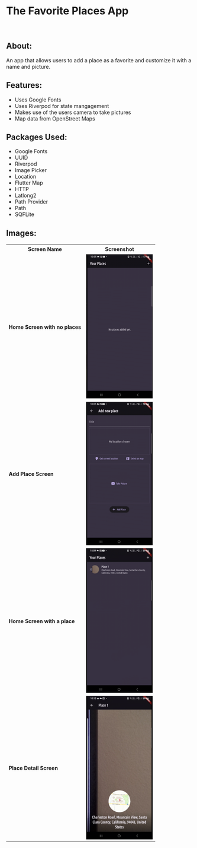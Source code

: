 # The Favorite Places App
<br />

## About:
An app that allows users to add a place as a favorite  and customize it with a name and picture. 
## Features:
  - Uses Google Fonts
  - Uses Riverpod for state mangagement
  - Makes use of the users camera to take pictures
  - Map data from OpenStreet Maps

## Packages Used:
  - Google Fonts
  - UUID
  - Riverpod
  - Image Picker
  - Location
  - Flutter Map
  - HTTP
  - Latlong2
  - Path Provider
  - Path
  - SQFLite

## Images:
<table>
  <tr>
    <th>Screen Name</th>
    <th>Screenshot</th>
  </tr>
  <tr>
    <td><strong>Home Screen with no places</strong></td>
    <td><img src="screenshots/no_places.png"  width="180"></td>
  </tr>
  <tr>
    <td><strong>Add Place Screen</strong></td>
    <td><img src="screenshots/add_place.png" width="180"></td>
  </tr>
  <tr>
    <td><strong>Home Screen with a place</strong></td>
    <td><img src="screenshots/place_screen.png" width="180"></td>
  </tr>
  <tr>
    <td><strong>Place Detail Screen</td>
    <td><img src="screenshots/place_detail.png" width="180"></td>
  </tr>
</table>
